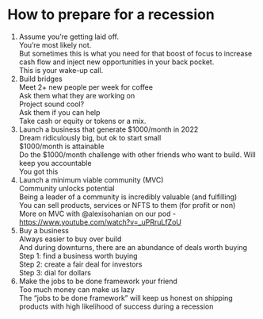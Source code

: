 # How to prepare for a recession

1. Assume you’re getting laid off.  
    You’re most likely not.  
    But sometimes this is what you need for that boost of focus to increase cash flow and inject new opportunities in your back pocket.  
    This is your wake-up call.
2. Build bridges  
    Meet 2+ new people per week for coffee  
    Ask them what they are working on  
    Project sound cool?  
    Ask them if you can help   
    Take cash or equity or tokens or a mix.   
3. Launch a business that generate $1000/month in 2022   
    Dream ridiculously big, but ok to start small    
    $1000/month is attainable   
    Do the $1000/month challenge with other friends who want to build. Will keep you accountable   
    You got this   
4. Launch a minimum viable community (MVC)   
    Community unlocks potential   
    Being a leader of a community is incredibly valuable (and fulfilling)    
    You can sell products, services or NFTS to them (for profit or non)   
    More on MVC with @alexisohanian on our pod - https://www.youtube.com/watch?v=_uPRruLfZoU    
5. Buy a business   
    Always easier to buy over build   
    And during downturns, there are an abundance of deals worth buying   
    Step 1: find a business worth buying    
    Step 2: create a fair deal for investors   
    Step 3: dial for dollars   
6. Make the jobs to be done framework your friend   
    Too much money can make us lazy   
    The “jobs to be done framework” will keep us honest on shipping products with high likelihood of success during a recession   
    

